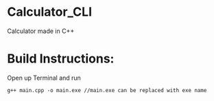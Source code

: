 # Calculator_CLI
Calculator made in C++
# Build Instructions:
Open up Terminal and run
```
g++ main.cpp -o main.exe //main.exe can be replaced with exe name
```
